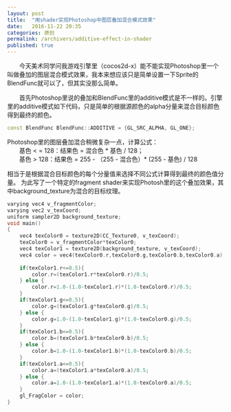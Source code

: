 ```yaml
---
layout: post
title:  "用shader实现Photoshop中图层叠加混合模式效果"
date:   2016-11-22 20:35
categories: 原创
permalink: /archivers/additive-effect-in-shader
published: true
---
```

&emsp;&emsp;今天美术同学问我游戏引擎里（cocos2d-x）能不能实现Photoshop里一个叫做叠加的图层混合模式效果，我本来想应该只是简单设置一下Sprite的BlendFunc就可以了，但其实没那么简单。


&emsp;&emsp;首先Photoshop里说的叠加和BlendFunc里的additive模式是不一样的。引擎里的additive模式如下代码，只是简单的根据源颜色的alpha分量来混合目标颜色得到最终的颜色。

~~~cpp
const BlendFunc BlendFunc::ADDITIVE = {GL_SRC_ALPHA, GL_ONE};
~~~

Photoshop里的图层叠加混合稍微复杂一点，计算公式：<br>
&emsp;&emsp;基色 < = 128：结果色 = 混合色 * 基色 / 128；<br>
&emsp;&emsp;基色 > 128：结果色 = 255 - （255 - 混合色）* (255 - 基色) / 128<br>

相当于是根据混合目标颜色的每个分量值来选择不同公式计算得到最终的颜色值分量。
为此写了一个特定的fragment shader来实现Photosh里的这个叠加效果，其中background_texture为混合的目标纹理。

~~~cpp
varying vec4 v_fragmentColor;
varying vec2 v_texCoord;
uniform sampler2D background_texture;
void main()
{
    vec4 texColor0 = texture2D(CC_Texture0, v_texCoord);
    texColor0 = v_fragmentColor*texColor0;
    vec4 texColor1 = texture2D(background_texture, v_texCoord);
    vec4 color = vec4(texColor0.r,texColor0.g,texColor0.b,texColor0.a);
        
    if(texColor1.r<=0.5){
        color.r=(texColor1.r*texColor0.r)/0.5;
    } else {
        color.r=1.0-(1.0-texColor1.r)*(1.0-texColor0.r)/0.5;
    }
    if(texColor1.g<=0.5){
        color.g=(texColor1.g*texColor0.g)/0.5;
    } else {
        color.g=1.0-(1.0-texColor1.g)*(1.0-texColor0.g)/0.5;
    }
    if(texColor1.b<=0.5){
        color.b=(texColor1.b*texColor0.b)/0.5;
    } else {
        color.b=1.0-(1.0-texColor1.b)*(1.0-texColor0.b)/0.5;
    }
    if(texColor1.a<=0.5){
        color.a=(texColor1.a*texColor0.a)/0.5;
    } else {
        color.a=1.0-(1.0-texColor1.a)*(1.0-texColor0.a)/0.5;
    }
    gl_FragColor = color;
}
~~~